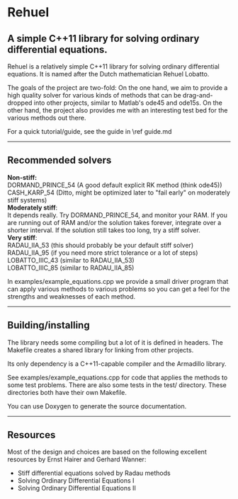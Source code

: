 Rehuel
==============
A simple C++11 library for solving ordinary differential equations.
--------------

Rehuel is a relatively simple C++11 library for solving ordinary differential
equations. It is named after the Dutch mathematician Rehuel Lobatto.

The goals of the project are two-fold: On the one hand, we aim to provide
a high quality solver for various kinds of methods that can be drag-and-dropped
into other projects, similar to Matlab's ode45 and ode15s.
On the other hand, the project also provides me with an interesting test bed
for the various methods out there.

For a quick tutorial/guide, see the guide in \ref guide.md

---------------
Recommended solvers
---------------

<b>Non-stiff:</b>  
    DORMAND_PRINCE_54    (A good default explicit RK method (think ode45))  
    CASH_KARP_54         (Ditto, might be optimized later to "fail early"
                         on moderately stiff systems)  
<b>Moderately stiff</b>:  
    It depends really. Try DORMAND_PRINCE_54, and monitor your RAM. If you are
running out of RAM and/or the solution takes forever, integrate over a
shorter interval. If the solution still takes too long, try a stiff solver.  
<b>Very stiff</b>:  
    RADAU_IIA_53     (this should probably be your default stiff solver)  
    RADAU_IIA_95     (if you need more strict tolerance or a lot of steps)  
    LOBATTO_IIIC_43  (similar to RADAU_IIA_53)  
    LOBATTO_IIIC_85  (similar to RADAU_IIA_85)  
  
In examples/example_equations.cpp we provide a small driver program that can
apply various methods to various problems so you can get a feel for the
strengths and weaknesses of each method.

-------------------------
Building/installing
-------------------------
The library needs some compiling but a lot of it is defined in headers.
The Makefile creates a shared library for linking from other projects.

Its only dependency is a C++11-capable compiler and the Armadillo library.

See examples/example_equations.cpp for code that applies the methods to
some test problems. There are also some tests in the test/ directory.
These directories both have their own Makefile.

You can use Doxygen to generate the source documentation.

----------------
Resources
----------------
Most of the design and choices are based on the following excellent resources
by Ernst Hairer and Gerhard Wanner:
 - Stiff differential equations solved by Radau methods
 - Solving Ordinary Differential Equations I
 - Solving Ordinary Differential Equations II


